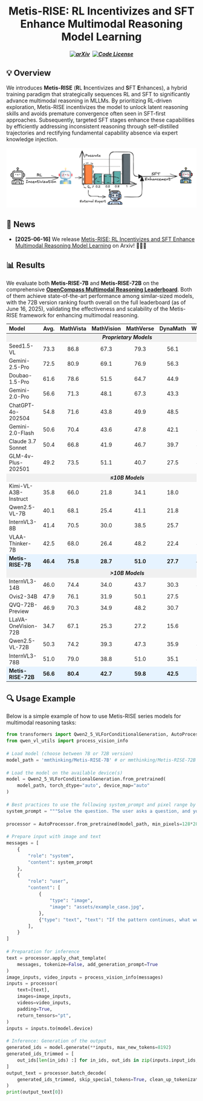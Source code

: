 <h1 align="center">Metis-RISE: RL Incentivizes and SFT Enhance Multimodal Reasoning Model Learning</h1>

<h5 align="center">

[![arXiv](https://img.shields.io/badge/Arxiv-2506.13056-b31b1b.svg?logo=arXiv)](https://arxiv.org/abs/2506.13056)&ensp;[![Code License](https://img.shields.io/badge/License-Apache_2.0-green.svg)](https://github.com/tatsu-lab/stanford_alpaca/blob/main/LICENSE)

</h5>



## 💡 Overview

We introduces **Metis-RISE** (**R**L **I**ncentivizes and **S**FT **E**nhances), a hybrid training paradigm that strategically sequences RL and SFT to significantly advance multimodal reasoning in MLLMs. By prioritizing RL-driven exploration, Metis-RISE incentivizes the model to unlock latent reasoning skills and avoids premature convergence often seen in SFT-first approaches. Subsequently, targeted SFT stages enhance these capabilities by efficiently addressing inconsistent reasoning through self-distilled trajectories and rectifying fundamental capability absence via expert knowledge injection.

<img src="assets/framework.png" alt="Metis-RISE Framework Overview" style="width:850px; max-width:100%;">

## 📢 News
- **[2025-06-16]** We release [Metis-RISE: RL Incentivizes and SFT Enhance Multimodal Reasoning Model Learning](https://arxiv.org/abs/2506.13056) on Arxiv! 🎉🎉🎉


## 📊 Results
We evaluate both **Metis-RISE-7B** and **Metis-RISE-72B** on the comprehensive [**OpenCompass Multimodal Reasoning Leaderboard**](https://rank.opencompass.org.cn/leaderboard-multimodal-reasoning/?m=REALTIME).
Both of them achieve state-of-the-art performance among similar-sized models, with the 72B version ranking fourth overall on the full leaderboard (as of June 16, 2025), validating the effectiveness and scalability of the Metis-RISE framework for enhancing multimodal reasoning.

<table>
<thead>
<tr>
<th align="left"><strong>Model</strong></th>
<th align="center"><strong>Avg.</strong></th>
<th align="center"><strong>MathVista</strong></th>
<th align="center"><strong>MathVision</strong></th>
<th align="center"><strong>MathVerse</strong></th>
<th align="center"><strong>DynaMath</strong></th>
<th align="center"><strong>WeMath</strong></th>
<th align="center"><strong>LogicVista</strong></th>
</tr>
</thead>
<tbody>
<tr style="background-color: #f0f0f0;">
<td colspan="8" align="center"><strong><em>Proprietary Models</em></strong></td>
</tr>
<tr>
<td>Seed1.5-VL</td>
<td align="center">73.3</td>
<td align="center">86.8</td>
<td align="center">67.3</td>
<td align="center">79.3</td>
<td align="center">56.1</td>
<td align="center">77.5</td>
<td align="center">72.7</td>
</tr>

<tr>
<td>Gemini-2.5-Pro</td>
<td align="center">72.5</td>
<td align="center">80.9</td>
<td align="center">69.1</td>
<td align="center">76.9</td>
<td align="center">56.3</td>
<td align="center">78.0</td>
<td align="center">73.8</td>
</tr>

<tr>
<td>Doubao-1.5-Pro</td>
<td align="center">61.6</td>
<td align="center">78.6</td>
<td align="center">51.5</td>
<td align="center">64.7</td>
<td align="center">44.9</td>
<td align="center">65.7</td>
<td align="center">64.2</td>
</tr>
<tr>
<td>Gemini-2.0-Pro</td>
<td align="center">56.6</td>
<td align="center">71.3</td>
<td align="center">48.1</td>
<td align="center">67.3</td>
<td align="center">43.3</td>
<td align="center">56.5</td>
<td align="center">53.2</td>
</tr>
<tr>
<td>ChatGPT-4o-202504</td>
<td align="center">54.8</td>
<td align="center">71.6</td>
<td align="center">43.8</td>
<td align="center">49.9</td>
<td align="center">48.5</td>
<td align="center">50.6</td>
<td align="center">64.4</td>
</tr>
<tr>
<td>Gemini-2.0-Flash</td>
<td align="center">50.6</td>
<td align="center">70.4</td>
<td align="center">43.6</td>
<td align="center">47.8</td>
<td align="center">42.1</td>
<td align="center">47.4</td>
<td align="center">52.3</td>
</tr>
<tr>
<td>Claude 3.7 Sonnet</td>
<td align="center">50.4</td>
<td align="center">66.8</td>
<td align="center">41.9</td>
<td align="center">46.7</td>
<td align="center">39.7</td>
<td align="center">49.3</td>
<td align="center">58.2</td>
</tr>
<tr>
<td>GLM-4v-Plus-202501</td>
<td align="center">49.2</td>
<td align="center">73.5</td>
<td align="center">51.1</td>
<td align="center">40.7</td>
<td align="center">27.5</td>
<td align="center">47.7</td>
<td align="center">54.4</td>
</tr>
<tr style="background-color: #f0f0f0;">
<td colspan="8" align="center"><strong><em>≤10B Models</em></strong></td>
</tr>
<tr>
<td>Kimi-VL-A3B-Instruct</td>
<td align="center">35.8</td>
<td align="center">66.0</td>
<td align="center">21.8</td>
<td align="center">34.1</td>
<td align="center">18.0</td>
<td align="center">32.3</td>
<td align="center">42.7</td>
</tr>
<tr>
<td>Qwen2.5-VL-7B</td>
<td align="center">40.1</td>
<td align="center">68.1</td>
<td align="center">25.4</td>
<td align="center">41.1</td>
<td align="center">21.8</td>
<td align="center">36.2</td>
<td align="center">47.9</td>
</tr>
<tr>
<td>InternVL3-8B</td>
<td align="center">41.4</td>
<td align="center">70.5</td>
<td align="center">30.0</td>
<td align="center">38.5</td>
<td align="center">25.7</td>
<td align="center">39.5</td>
<td align="center">44.5</td>
</tr>
<tr>
<td>VLAA-Thinker-7B</td>
<td align="center">42.5</td>
<td align="center">68.0</td>
<td align="center">26.4</td>
<td align="center">48.2</td>
<td align="center">22.4</td>
<td align="center">41.5</td>
<td align="center">48.5</td>
</tr>
<tr style="background-color: #e6f3ff;">
<td><strong>Metis-RISE-7B</strong></td>
<td align="center"><strong>46.4</strong></td>
<td align="center"><strong>75.8</strong></td>
<td align="center"><strong>28.7</strong></td>
<td align="center"><strong>51.0</strong></td>
<td align="center"><strong>27.7</strong></td>
<td align="center"><strong>45.2</strong></td>
<td align="center"><strong>49.7</strong></td>
</tr>
<tr style="background-color: #f0f0f0;">
<td colspan="8" align="center"><strong><em>>10B Models</em></strong></td>
</tr>
<tr>
<td>InternVL3-14B</td>
<td align="center">46.0</td>
<td align="center">74.4</td>
<td align="center">34.0</td>
<td align="center">43.7</td>
<td align="center">30.3</td>
<td align="center">41.3</td>
<td align="center">52.1</td>
</tr>
<tr>
<td>Ovis2-34B</td>
<td align="center">47.9</td>
<td align="center">76.1</td>
<td align="center">31.9</td>
<td align="center">50.1</td>
<td align="center">27.5</td>
<td align="center">51.9</td>
<td align="center">49.9</td>
</tr>
<tr>
<td>QVQ-72B-Preview</td>
<td align="center">46.9</td>
<td align="center">70.3</td>
<td align="center">34.9</td>
<td align="center">48.2</td>
<td align="center">30.7</td>
<td align="center">39.0</td>
<td align="center">58.2</td>
</tr>
<tr>
<td>LLaVA-OneVision-72B</td>
<td align="center">34.7</td>
<td align="center">67.1</td>
<td align="center">25.3</td>
<td align="center">27.2</td>
<td align="center">15.6</td>
<td align="center">32</td>
<td align="center">40.9</td>
</tr>
<tr>
<td>Qwen2.5-VL-72B</td>
<td align="center">50.3</td>
<td align="center">74.2</td>
<td align="center">39.3</td>
<td align="center">47.3</td>
<td align="center">35.9</td>
<td align="center">49.1</td>
<td align="center">55.7</td>
</tr>
<tr>
<td>InternVL3-78B</td>
<td align="center">51.0</td>
<td align="center">79.0</td>
<td align="center">38.8</td>
<td align="center">51.0</td>
<td align="center">35.1</td>
<td align="center">46.1</td>
<td align="center">55.9</td>
</tr>
<tr style="background-color: #e6f3ff;">
<td><strong>Metis-RISE-72B</strong></td>
<td align="center"><strong>56.6</strong></td>
<td align="center"><strong>80.4</strong></td>
<td align="center"><strong>42.7</strong></td>
<td align="center"><strong>59.8</strong></td>
<td align="center"><strong>42.5</strong></td>
<td align="center"><strong>55.1</strong></td>
<td align="center"><strong>58.8</strong></td>
</tr>
</tbody>
</table>

## 🔍 Usage Example

Below is a simple example of how to use Metis-RISE series models for multimodal reasoning tasks:

```python
from transformers import Qwen2_5_VLForConditionalGeneration, AutoProcessor
from qwen_vl_utils import process_vision_info

# Load model (choose between 7B or 72B version)
model_path = 'mmthinking/Metis-RISE-7B' # or mmthinking/Metis-RISE-72B

# Load the model on the available device(s)
model = Qwen2_5_VLForConditionalGeneration.from_pretrained(
    model_path, torch_dtype="auto", device_map="auto"
)

# Best practices to use the following system_prompt and pixel range by default
system_prompt = """Solve the question. The user asks a question, and you solves it. You first thinks about the reasoning process in the mind and then provides the user with the answer. The answer is in latex format and wrapped in $...$. The final answer must be wrapped using the \\boxed{} command. The reasoning process and answer are enclosed within <think> </think> and <answer> </answer> tags, respectively, i.e., <think> Since $1+1=2$, so the answer is $2$. </think><answer> The answer is $\\boxed{2}$ </answer>, which means assistant's output should start with <think> and end with </answer>."""

processor = AutoProcessor.from_pretrained(model_path, min_pixels=128*28*28, max_pixels=16384*28*28)

# Prepare input with image and text
messages = [
    {
        "role": "system",
        "content": system_prompt
    },
    {
        "role": "user",
        "content": [
            {
                "type": "image",
                "image": "assets/example_case.jpg",
            },
            {"type": "text", "text": "If the pattern continues, what would be the Y value when X=11?"},
        ],
    }
]

# Preparation for inference
text = processor.apply_chat_template(
    messages, tokenize=False, add_generation_prompt=True
)
image_inputs, video_inputs = process_vision_info(messages)
inputs = processor(
    text=[text],
    images=image_inputs,
    videos=video_inputs,
    padding=True,
    return_tensors="pt",
)
inputs = inputs.to(model.device)

# Inference: Generation of the output
generated_ids = model.generate(**inputs, max_new_tokens=8192)
generated_ids_trimmed = [
    out_ids[len(in_ids) :] for in_ids, out_ids in zip(inputs.input_ids, generated_ids)
]
output_text = processor.batch_decode(
    generated_ids_trimmed, skip_special_tokens=True, clean_up_tokenization_spaces=False
)
print(output_text[0])
```
